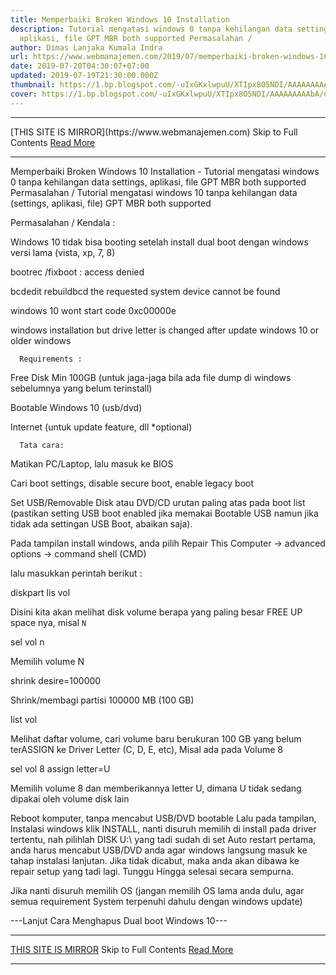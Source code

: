 ```yaml
---
title: Memperbaiki Broken Windows 10 Installation
description: Tutorial mengatasi windows 0 tanpa kehilangan data settings,
  aplikasi, file GPT MBR both supported Permasalahan /
author: Dimas Lanjaka Kumala Indra
url: https://www.webmanajemen.com/2019/07/memperbaiki-broken-windows-10.html
date: 2019-07-20T04:30:07+07:00
updated: 2019-07-19T21:30:00.000Z
thumbnail: https://1.bp.blogspot.com/-uIxGKxlwpuU/XTIpx8O5NDI/AAAAAAAAAbA/qVaaGh3genIYBE0rl0PDNTnt6RznLulJQCLcBGAs/s1600/2513807.jpg
cover: https://1.bp.blogspot.com/-uIxGKxlwpuU/XTIpx8O5NDI/AAAAAAAAAbA/qVaaGh3genIYBE0rl0PDNTnt6RznLulJQCLcBGAs/s1600/2513807.jpg
---
```


<hr/> [THIS SITE IS MIRROR](https://www.webmanajemen.com) Skip to Full Contents <a href="https://www.webmanajemen.com/2019/07/memperbaiki-broken-windows-10.html" rel="follow" class="button" id="read-more">Read More</a> <hr/> Memperbaiki Broken Windows 10 Installation - Tutorial mengatasi windows 0 tanpa kehilangan data settings, aplikasi, file GPT MBR both supported Permasalahan / Tutorial mengatasi windows 10 tanpa kehilangan data (settings, aplikasi, file) GPT MBR both supported   
  
    
  
  Permasalahan / Kendala :  
    
      
Windows 10 tidak bisa booting setelah install dual boot dengan windows versi lama (vista, xp, 7, 8)
      
bootrec /fixboot : access denied
      
bcdedit rebuildbcd the requested system device cannot be found
      
windows 10 wont start code 0xc00000e
      
windows installation but drive letter is changed after update windows 10 or older windows
    
    
      Requirements :    
  
  
    
      
Free Disk Min 100GB (untuk jaga-jaga bila ada file dump di windows sebelumnya yang belum terinstall)
      
Bootable Windows 10 (usb/dvd)
      
Internet (untuk update feature, dll *optional)
    
    
      Tata cara:    
  
  
    
      
Matikan PC/Laptop, lalu masuk ke BIOS
      
Cari boot settings, disable secure boot, enable legacy boot
      
Set USB/Removable Disk atau DVD/CD urutan paling atas pada boot list (pastikan setting USB boot enabled jika memakai Bootable USB namun jika tidak ada settingan USB Boot, abaikan saja). 
      
      
Pada tampilan install windows, anda pilih Repair This Computer -> advanced options -> command shell (CMD)
                  
      
        
lalu masukkan perintah berikut :
        
diskpart
lis vol
        
Disini kita akan melihat disk volume berapa yang paling besar FREE UP space nya, misal `N`
        
sel vol n
        
Memilih volume N
        
shrink desire=100000
        
Shrink/membagi partisi 100000 MB (100 GB)
        
list vol
        
Melihat daftar volume, cari volume baru berukuran 100 GB yang belum terASSIGN ke Driver Letter (C, D, E, etc), Misal ada pada Volume 8
        
sel vol 8
assign letter=U
        
Memilih volume 8 dan memberikannya letter U, dimana U tidak sedang dipakai oleh volume disk lain

Reboot komputer, tanpa mencabut USB/DVD bootable
Lalu pada tampilan, Instalasi windows klik INSTALL, nanti disuruh memilih di install pada driver tertentu, nah pilihlah DISK U:\ yang tadi sudah di set
Auto restart pertama, anda harus mencabut USB/DVD anda agar windows langsung masuk ke tahap instalasi lanjutan. Jika tidak dicabut, maka anda akan dibawa ke repair setup yang tadi lagi.
Tunggu Hingga selesai secara sempurna.

Jika nanti disuruh memilih OS (jangan memilih OS lama anda dulu, agar semua requirement System terpenuhi dahulu dengan windows update)
      
      
---Lanjut Cara Menghapus Dual boot Windows 10--- <hr/> [THIS SITE IS MIRROR](https://www.webmanajemen.com) Skip to Full Contents <a href="https://www.webmanajemen.com/2019/07/memperbaiki-broken-windows-10.html" rel="follow" class="button" id="read-more">Read More</a> <hr/>